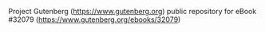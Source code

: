 Project Gutenberg (https://www.gutenberg.org) public repository for eBook #32079 (https://www.gutenberg.org/ebooks/32079)
